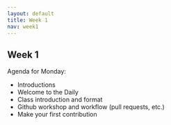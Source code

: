 ```yaml
---
layout: default
title: Week 1
nav: week1
---
```


## Week 1

Agenda for Monday:

- Introductions
- Welcome to the Daily
- Class introduction and format
- Github workshop and workflow (pull requests, etc.)
- Make your first contribution